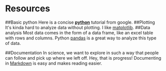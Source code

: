 # Resources

##Basic python
Here is a concise [**python**](https://developers.google.com/edu/python/?csw=1) tutorial from google.
##Plotting
It's kinda hard to analyze data without plotting. I like [matplotlib](http://mple.m-artwork.eu/tutorial).
##Data analysis
Most data comes in the form of a data frame, like an excel table with rows and columns. Python [pandas](http://pandas.pydata.org/pandas-docs/stable/dsintro.html#dataframe) is a great way to analyze this type of data.

##Documentation
In science, we want to explore in such a way that people can follow and pick up where we left off. Hey, that is progress!
Documenting in [Markdown](https://github.com/adam-p/markdown-here/wiki/Markdown-Cheatsheet) is easy and makes reading easier.


